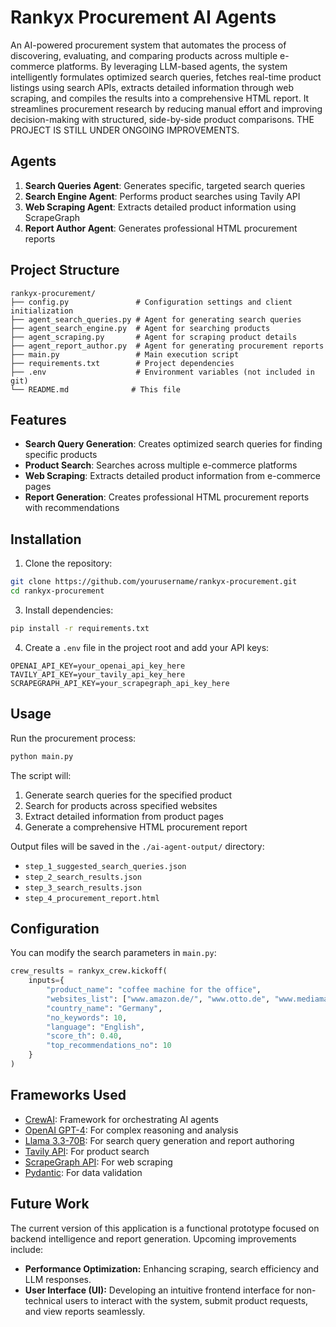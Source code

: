 # Rankyx Procurement AI Agents

An AI-powered procurement system that automates the process of discovering, evaluating, and comparing products across multiple e-commerce platforms. By leveraging LLM-based agents, the system intelligently formulates optimized search queries, fetches real-time product listings using search APIs, extracts detailed information through web scraping, and compiles the results into a comprehensive HTML report. It streamlines procurement research by reducing manual effort and improving decision-making with structured, side-by-side product comparisons. THE PROJECT IS STILL UNDER ONGOING IMPROVEMENTS.

## Agents

1. **Search Queries Agent**: Generates specific, targeted search queries
2. **Search Engine Agent**: Performs product searches using Tavily API
3. **Web Scraping Agent**: Extracts detailed product information using ScrapeGraph
4. **Report Author Agent**: Generates professional HTML procurement reports


## Project Structure

```
rankyx-procurement/
├── config.py               # Configuration settings and client initialization
├── agent_search_queries.py # Agent for generating search queries
├── agent_search_engine.py  # Agent for searching products
├── agent_scraping.py       # Agent for scraping product details
├── agent_report_author.py  # Agent for generating procurement reports
├── main.py                 # Main execution script
├── requirements.txt        # Project dependencies
├── .env                    # Environment variables (not included in git)
└── README.md              # This file
```

## Features

- **Search Query Generation**: Creates optimized search queries for finding specific products
- **Product Search**: Searches across multiple e-commerce platforms
- **Web Scraping**: Extracts detailed product information from e-commerce pages
- **Report Generation**: Creates professional HTML procurement reports with recommendations

## Installation

1. Clone the repository:
```bash
git clone https://github.com/yourusername/rankyx-procurement.git
cd rankyx-procurement
```

3. Install dependencies:
```bash
pip install -r requirements.txt
```

4. Create a `.env` file in the project root and add your API keys:
```
OPENAI_API_KEY=your_openai_api_key_here
TAVILY_API_KEY=your_tavily_api_key_here
SCRAPEGRAPH_API_KEY=your_scrapegraph_api_key_here
```

## Usage

Run the procurement process:

```bash
python main.py
```

The script will:
1. Generate search queries for the specified product
2. Search for products across specified websites
3. Extract detailed information from product pages
4. Generate a comprehensive HTML procurement report

Output files will be saved in the `./ai-agent-output/` directory:
- `step_1_suggested_search_queries.json`
- `step_2_search_results.json`
- `step_3_search_results.json`
- `step_4_procurement_report.html`

## Configuration

You can modify the search parameters in `main.py`:

```python
crew_results = rankyx_crew.kickoff(
    inputs={
        "product_name": "coffee machine for the office",
        "websites_list": ["www.amazon.de/", "www.otto.de", "www.mediamarkt.de", "www.philips.de", "www.kaufland.de"],
        "country_name": "Germany",
        "no_keywords": 10,
        "language": "English",
        "score_th": 0.40,
        "top_recommendations_no": 10
    }
)
```

## Frameworks Used

- [CrewAI](https://github.com/joaomdmoura/crewAI): Framework for orchestrating AI agents
- [OpenAI GPT-4](https://openai.com/): For complex reasoning and analysis
- [Llama 3.3-70B](https://ai.meta.com/llama/): For search query generation and report authoring
- [Tavily API](https://tavily.com/): For product search
- [ScrapeGraph API](https://scrapegraph.ai/): For web scraping
- [Pydantic](https://pydantic-docs.helpmanual.io/): For data validation


## Future Work

The current version of this application is a functional prototype focused on backend intelligence and report generation. Upcoming improvements include:
- **Performance Optimization:** Enhancing scraping, search efficiency and LLM responses.
- **User Interface (UI):** Developing an intuitive frontend interface for non-technical users to interact with the system, submit product requests, and view reports seamlessly.